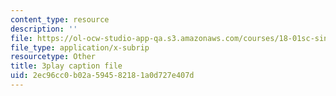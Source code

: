 ```yaml
---
content_type: resource
description: ''
file: https://ol-ocw-studio-app-qa.s3.amazonaws.com/courses/18-01sc-single-variable-calculus-fall-2010/2ec96cc0b02a594582181a0d727e407d_BSAA0akmPEU.vtt
file_type: application/x-subrip
resourcetype: Other
title: 3play caption file
uid: 2ec96cc0-b02a-5945-8218-1a0d727e407d
---
```

